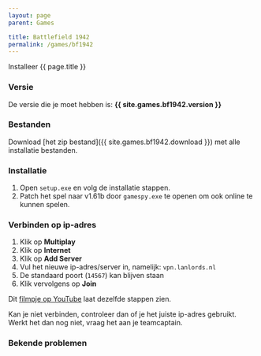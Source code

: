 ```yaml
---
layout: page
parent: Games

title: Battlefield 1942
permalink: /games/bf1942
---
```


Installeer {{ page.title }}

### Versie

De versie die je moet hebben is: **{{ site.games.bf1942.version }}**

### Bestanden

Download [het zip bestand]({{ site.games.bf1942.download }}) met alle installatie bestanden.

### Installatie

1. Open `setup.exe` en volg de installatie stappen.
2. Patch het spel naar v1.61b door `gamespy.exe` te openen
   om ook online te kunnen spelen.

### Verbinden op ip-adres

1. Klik op **Multiplay**
2. Klik op **Internet**
3. Klik op **Add Server**
4. Vul het nieuwe ip-adres/server in, namelijk: `vpn.lanlords.nl`
5. De standaard poort (`14567`) kan blijven staan
6. Klik vervolgens op **Join**

Dit [filmpje op YouTube](https://www.youtube.com/watch?v=wxmPp82eDhM) laat
dezelfde stappen zien.

Kan je niet verbinden, controleer dan of je het juiste ip-adres gebruikt. Werkt
het dan nog niet, vraag het aan je teamcaptain.

### Bekende problemen
